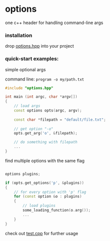 # options
one c++ header for handling command-line args

### installation
drop [options.hpp](https://github.com/tadashibashi/options/blob/main/options.hpp) into your project

### quick-start examples:

simple optional args

command line: `program -o my/path.txt`
```cpp
#include "options.hpp"

int main (int argc, char *argv[])
{
    // load args
    const options opts(argc, argv);
    
    const char *filepath = "default/file.txt";
    
    // get option "-o"
    opts.get_arg('o', &filepath);

    // do something with filepath
    ...
}
```

find multiple options with the same flag
```cpp

options plugins;

if (opts.get_options('p', &plugins))
{
    // for every option with 'p' flag
    for (const option &o : plugins)
    {
        // load plugins
        some_loading_function(o.arg());
        ...
    }
}

```

check out [test.cpp](https://github.com/tadashibashi/options/blob/main/test.cpp) for further usage
